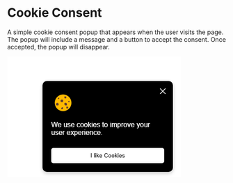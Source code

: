 # Cookie Consent

A simple cookie consent popup that appears when the user visits the page. The popup will include a message and a button to accept the consent. Once accepted, the popup will disappear. 

![cookie-conset](cookie-conset.PNG)
